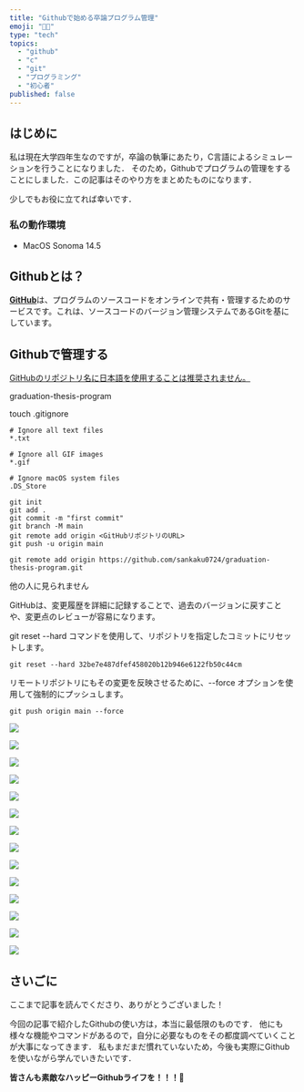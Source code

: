 ```yaml
---
title: "Githubで始める卒論プログラム管理"
emoji: "🧑‍💻"
type: "tech"
topics:
  - "github"
  - "c"
  - "git"
  - "プログラミング"
  - "初心者"
published: false
---
```


## はじめに

私は現在大学四年生なのですが，卒論の執筆にあたり，C言語によるシミュレーションを行うことになりました．
そのため，Githubでプログラムの管理をすることにしました．この記事はそのやり方をまとめたものになります．

少しでもお役に立てれば幸いです．

### 私の動作環境

- MacOS Sonoma 14.5

## Githubとは？

[**GitHub**](https://github.co.jp/)は、プログラムのソースコードをオンラインで共有・管理するためのサービスです。これは、ソースコードのバージョン管理システムであるGitを基にしています。

## Githubで管理する




[GitHubのリポジトリ名に日本語を使用することは推奨されません。](https://webooker.info/2015/06/git-repository-name-rule/)

graduation-thesis-program

touch .gitignore

```
# Ignore all text files
*.txt

# Ignore all GIF images
*.gif

# Ignore macOS system files
.DS_Store
```


```
git init
git add .
git commit -m "first commit"
git branch -M main
git remote add origin <GitHubリポジトリのURL>
git push -u origin main
```


```
git remote add origin https://github.com/sankaku0724/graduation-thesis-program.git
```

他の人に見られません

GitHubは、変更履歴を詳細に記録することで、過去のバージョンに戻すことや、変更点のレビューが容易になります。

git reset --hard コマンドを使用して、リポジトリを指定したコミットにリセットします。
```
git reset --hard 32be7e487dfef458020b12b946e6122fb50c44cm
```

リモートリポジトリにもその変更を反映させるために、--force オプションを使用して強制的にプッシュします。
```
git push origin main --force
```

![](/images/sankaku24/1.png)

![](/images/sankaku24/2.png)

![](/images/sankaku24/3.png)

![](/images/sankaku24/4.png)

![](/images/sankaku24/5.png)

![](/images/sankaku24/6.png)

![](/images/sankaku24/7.png)

![](/images/sankaku24/8.png)

![](/images/sankaku24/9.png)

![](/images/sankaku24/10.png)

![](/images/sankaku24/11.png)

![](/images/sankaku24/12.png)

![](/images/sankaku24/13.png)

![](/images/sankaku24/14.png)






## さいごに

ここまで記事を読んでくださり、ありがとうございました！

今回の記事で紹介したGithubの使い方は，本当に最低限のものです．
他にも様々な機能やコマンドがあるので，自分に必要なものをその都度調べていくことが大事になってきます．
私もまだまだ慣れていないため，今後も実際にGithubを使いながら学んでいきたいです．

**皆さんも素敵なハッピーGithubライフを！！！🌸**
